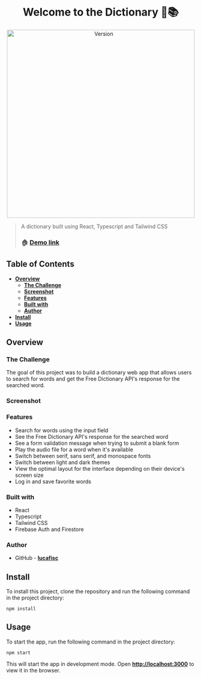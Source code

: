 <p align="center">
<h1 align="center">Welcome to the Dictionary 👋📚</h1>
</p>


<p align="center">
 <img alt="Version" src="https://i.imgur.com/QiI0tk5.png" width="500"/>
</p>


> A dictionary built using React, Typescript and Tailwind CSS
> 
> ### 🏠 [Demo link](https://lucafisc.github.io/dictionary/)

## **Table of Contents**

- **[Overview](https://chat.openai.com/chat#overview)**
    - **[The Challenge](https://chat.openai.com/chat#the-challenge)**
    - **[Screenshot](https://chat.openai.com/chat#screenshot)**
    - **[Features](https://chat.openai.com/chat#features)**
    - **[Built with](https://chat.openai.com/chat#built-with)**
    - **[Author](https://chat.openai.com/chat#author)**
- **[Install](https://chat.openai.com/chat#install)**
- **[Usage](https://chat.openai.com/chat#usage)**

## **Overview**

### **The Challenge**

The goal of this project was to build a dictionary web app that allows users to search for words and get the Free Dictionary API's response for the searched word.

### **Screenshot**

### **Features**

- Search for words using the input field
- See the Free Dictionary API's response for the searched word
- See a form validation message when trying to submit a blank form
- Play the audio file for a word when it's available
- Switch between serif, sans serif, and monospace fonts
- Switch between light and dark themes
- View the optimal layout for the interface depending on their device's screen size
- Log in and save favorite words

### **Built with**

- React
- Typescript
- Tailwind CSS
- Firebase Auth and Firestore

### **Author**

- GitHub - **[lucafisc](https://github.com/lucafisc)**

## **Install**

To install this project, clone the repository and run the following command in the project directory:

```
npm install
```

## **Usage**

To start the app, run the following command in the project directory:

```
npm start
```

This will start the app in development mode. Open **[http://localhost:3000](http://localhost:3000/)** to view it in the browser.
